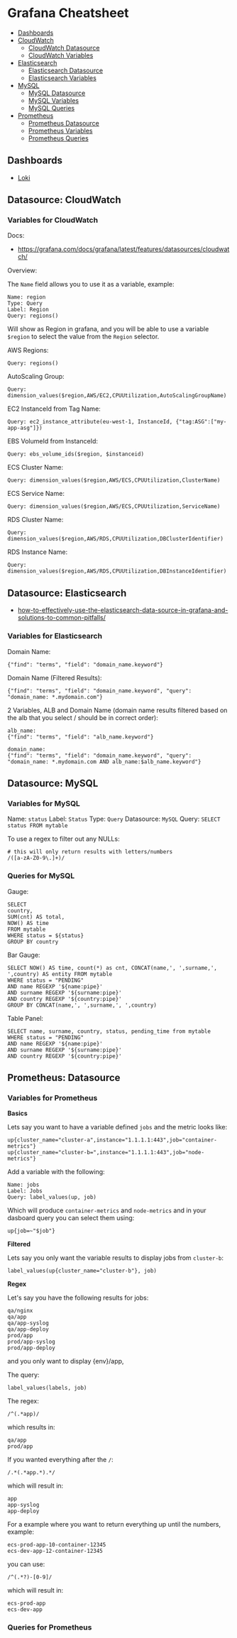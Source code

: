 # Grafana Cheatsheet

- [Dashboards](#dashboards)
- [CloudWatch](#datasource-cloudwatch)
  - [CloudWatch Datasource](#datasource-cloudwatch)
  - [CloudWatch Variables](#variables-for-cloudWatch)
- [Elasticsearch]()
  - [Elasticsearch Datasource](#datasource-elasticsearch)
  - [Elasticsearch Variables](#variables-for-elasticsearch)
- [MySQL]()
  - [MySQL Datasource](#datasource-mysql)
  - [MySQL Variables](#variables-for-mysql)
  - [MySQL Queries](#mysql-queries)
- [Prometheus](#prometheus-datasource)
  - [Prometheus Datasource](#prometheus-datasource)
  - [Prometheus Variables](#prometheus-variables)
  - [Prometheus Queries](#prometheus-queries)

## Dashboards

- [Loki](https://grafana.com/grafana/dashboards/12019)

## Datasource: CloudWatch

### Variables for CloudWatch

Docs:

- https://grafana.com/docs/grafana/latest/features/datasources/cloudwatch/

Overview:

The `Name` field allows you to use it as a variable, example:

```
Name: region
Type: Query
Label: Region
Query: regions()
```

Will show as Region in grafana, and you will be able to use a variable `$region` to select the value from the `Region` selector.

AWS Regions:

```
Query: regions()
```

AutoScaling Group:

```
Query: dimension_values($region,AWS/EC2,CPUUtilization,AutoScalingGroupName)
```

EC2 InstanceId from Tag Name:

```
Query: ec2_instance_attribute(eu-west-1, InstanceId, {"tag:ASG":["my-app-asg"]})
```

EBS VolumeId from InstanceId:

```
Query: ebs_volume_ids($region, $instanceid)
```

ECS Cluster Name:

```
Query: dimension_values($region,AWS/ECS,CPUUtilization,ClusterName)
```

ECS Service Name:

```
Query: dimension_values($region,AWS/ECS,CPUUtilization,ServiceName)
```

RDS Cluster Name:

```
Query: dimension_values($region,AWS/RDS,CPUUtilization,DBClusterIdentifier)
```

RDS Instance Name:

```
Query: dimension_values($region,AWS/RDS,CPUUtilization,DBInstanceIdentifier)
```

## Datasource: Elasticsearch

- [how-to-effectively-use-the-elasticsearch-data-source-in-grafana-and-solutions-to-common-pitfalls/](https://grafana.com/blog/2016/03/09/how-to-effectively-use-the-elasticsearch-data-source-in-grafana-and-solutions-to-common-pitfalls/)

### Variables for Elasticsearch

Domain Name:

```
{"find": "terms", "field": "domain_name.keyword"}
```

Domain Name (Filtered Results):

```
{"find": "terms", "field": "domain_name.keyword", "query": "domain_name: *.mydomain.com"}
```

2 Variables, ALB and Domain Name (domain name results filtered based on the alb that you select / should be in correct order):

```
alb_name:
{"find": "terms", "field": "alb_name.keyword"}

domain_name:
{"find": "terms", "field": "domain_name.keyword", "query": "domain_name: *.mydomain.com AND alb_name:$alb_name.keyword"}
```

## Datasource: MySQL

### Variables for MySQL

Name: `status`
Label: `Status`
Type: `Query`
Datasource: `MySQL`
Query: `SELECT status FROM mytable`

To use a regex to filter out any NULLs:

```
# this will only return results with letters/numbers
/([a-zA-Z0-9\.]+)/
```

### Queries for MySQL

Gauge:

```
SELECT
country,
SUM(cnt) AS total,
NOW() AS time
FROM mytable
WHERE status = ${status}
GROUP BY country
```

Bar Gauge:

```
SELECT NOW() AS time, count(*) as cnt, CONCAT(name,', ',surname,', ',country) AS entity FROM mytable
WHERE status = "PENDING"
AND name REGEXP '${name:pipe}'
AND surname REGEXP '${surname:pipe}'
AND country REGEXP '${country:pipe}'
GROUP BY CONCAT(name,', ',surname,', ',country)
```

Table Panel:

```
SELECT name, surname, country, status, pending_time from mytable
WHERE status = "PENDING"
AND name REGEXP '${name:pipe}'
AND surname REGEXP '${surname:pipe}'
AND country REGEXP '${country:pipe}'
```

## Prometheus: Datasource

### Variables for Prometheus

**Basics**

Lets say you want to have a variable defined `jobs` and the metric looks like:

```
up{cluster_name="cluster-a",instance="1.1.1.1:443",job="container-metrics"}
up{cluster_name="cluster-b=",instance="1.1.1.1:443",job="node-metrics"}
```

Add a variable with the following:

```
Name: jobs
Label: Jobs
Query: label_values(up, job)
```

Which will produce `container-metrics` and `node-metrics` and in your dasboard query you can select them using:

```
up{job=~"$job"}
```

**Filtered**

Lets say you only want the variable results to display jobs from `cluster-b`:

```
label_values(up{cluster_name="cluster-b"}, job)
```

**Regex**

Let's say you have the following results for jobs:

```
qa/nginx
qa/app
qa/app-syslog
qa/app-deploy
prod/app
prod/app-syslog
prod/app-deploy
```

and you only want to display {env}/app,

The query:

```
label_values(labels, job)
```

The regex:

```
/^(.*app)/
```

which results in:

```
qa/app
prod/app
```

If you wanted everything after the `/`:

```
/.*(.*app.*).*/
```

which will result in:

```
app
app-syslog
app-deploy
```

For a example where you want to return everything up until the numbers, example:

```
ecs-prod-app-10-container-12345
ecs-dev-app-12-container-12345
```

you can use:

```
/^(.*?)-[0-9]/
```

which will result in:

```
ecs-prod-app
ecs-dev-app
```

### Queries for Prometheus
